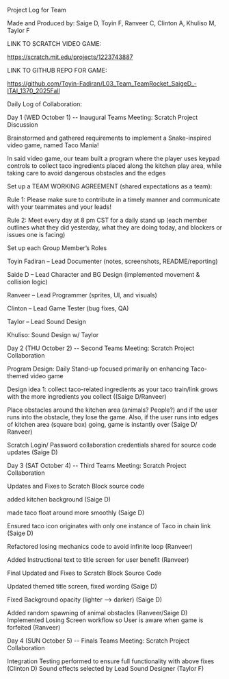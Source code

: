Project Log for Team 

Made and Produced by: Saige D, Toyin F, Ranveer C, Clinton A, Khuliso M, Taylor F 

LINK TO SCRATCH VIDEO GAME:  

https://scratch.mit.edu/projects/1223743887 

LINK TO GITHUB REPO FOR GAME:  

https://github.com/Toyin-Fadiran/L03_Team_TeamRocket_SaigeD_-ITAI_1370_2025Fall 

Daily Log of Collaboration: 

Day 1 (WED October 1) -- Inaugural Teams Meeting: Scratch Project Discussion 

Brainstormed and gathered requirements to implement a Snake-inspired video game, named Taco Mania! 

In said video game, our team built a program where the player uses keypad controls to collect taco ingredients placed along the kitchen play area, while taking care to avoid dangerous obstacles and the edges 

Set up a TEAM WORKING AGREEMENT (shared expectations as a team): 

Rule 1: Please make sure to contribute in a timely manner and communicate with your teammates and your leads! 

Rule 2: Meet every day at 8 pm CST for a daily stand up (each member outlines what they did yesterday, what they are doing today, and blockers or issues one is facing) 

Set up each Group Member’s Roles 

Toyin Fadiran – Lead Documenter (notes, screenshots, README/reporting) 

Saide D – Lead Character and BG Design (implemented movement & collision logic) 

Ranveer – Lead Programmer (sprites, UI, and visuals) 

Clinton – Lead Game Tester (bug fixes, QA) 

Taylor – Lead Sound Design 

Khuliso: Sound Design w/ Taylor 

 

 

 

Day 2 (THU October 2) -- Second Teams Meeting: Scratch Project Collaboration 

Program Design: Daily Stand-up focused primarily on enhancing Taco-themed video game  

Design idea 1: collect taco-related ingredients as your taco train/link grows with the more ingredients you collect ((Saige D/Ranveer) 

Place obstacles around the kitchen area (animals? People?) and if the user runs into the obstacle, they lose the game.  Also, if the user runs into edges of kitchen area (square box) going, game is instantly over (Saige D/ Ranveer) 

Scratch Login/ Password collaboration credentials shared for source code updates (Saige D) 

Day 3 (SAT October 4) -- Third Teams Meeting: Scratch Project Collaboration 

Updates and Fixes to Scratch Block source code 

added kitchen background (Saige D) 

 made taco float around more smoothly (Saige D) 

Ensured taco icon originates with only one instance of Taco in chain link (Saige D) 

Refactored losing mechanics code to avoid infinite loop (Ranveer) 

Added Instructional text to title screen for user benefit (Ranveer) 


Final Updated and Fixes to Scratch Block Source Code 


Updated themed title screen, fixed wording (Saige D) 

 

 

 
 
 Fixed Background opacity (lighter --> darker) (Saige D) 

Added random spawning of animal obstacles (Ranveer/Saige D) 
Implemented Losing Screen workflow so User is aware when game is forfeited (Ranveer) 

Day 4 (SUN October 5) -- Finals Teams Meeting: Scratch Project Collaboration 

Integration Testing performed to ensure full functionality with above fixes (Clinton D) 
Sound effects selected by Lead Sound Designer (Taylor F) 

